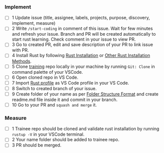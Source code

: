 ### Implement
- [ ] 1 Update issue (title, assignee, labels, projects, purpose, discovery, implement, measure)
- [ ] 2 Write `/start-coding` in comment of this issue. Wait for few minutes and refresh your issue. Branch and PR will be created automatically to start rust learning. Check comment in your issue to view PR.
- [ ] 3 Go to created PR, edit and save description of your PR to link issue with PR.
- [ ] 4 Install Rust by following [Rust Installation](https://www.rust-lang.org/tools/install) or [Other Rust Installation Methods](https://forge.rust-lang.org/infra/other-installation-methods.html).
- [ ] 5 Clone [training](https://github.com/staytunedllp/training) repo locally in your machine by running `Git: Clone` in command palette of your VSCode.
- [ ] 6 Open cloned repo in VS Code. 
- [ ] 7 Import [Rust profile](https://github.com/StaytunedLLP/training/blob/main/profiles/Rust.code-profile) as VS Code profile in your VS Code.
- [ ] 8 Switch to created branch of your issue.
- [ ] 9 Create folder of your name as per [Folder Structure Format](https://github.com/StaytunedLLP/training/blob/main/individual-projects/format.md) and create readme.md file inside it and commit in your branch.
- [ ] 10 Go to your PR and `squash and merge` it.

### Measure
- [ ] 1 Trainee repo should be cloned and validate rust installation by running `rustup -V` in your VSCode terminal.
- [ ] 2 Your name folder should be added to trainee repo.
- [ ] 3 PR should be merged.

<!-- Duration: 1d -->